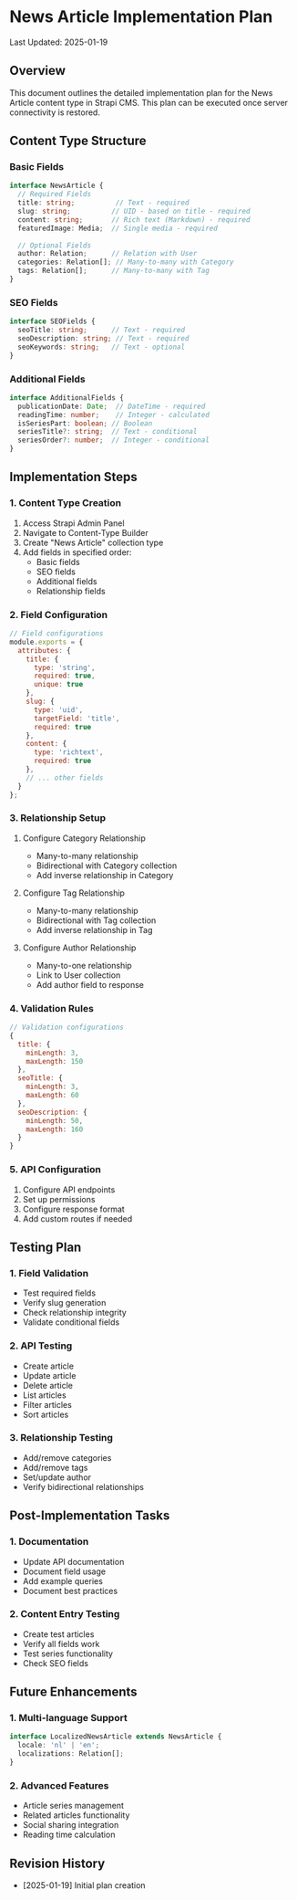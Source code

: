 # News Article Implementation Plan
Last Updated: 2025-01-19

## Overview
This document outlines the detailed implementation plan for the News Article content type in Strapi CMS. This plan can be executed once server connectivity is restored.

## Content Type Structure

### Basic Fields
```typescript
interface NewsArticle {
  // Required Fields
  title: string;          // Text - required
  slug: string;          // UID - based on title - required
  content: string;       // Rich text (Markdown) - required
  featuredImage: Media;  // Single media - required
  
  // Optional Fields
  author: Relation;      // Relation with User
  categories: Relation[]; // Many-to-many with Category
  tags: Relation[];      // Many-to-many with Tag
}
```

### SEO Fields
```typescript
interface SEOFields {
  seoTitle: string;      // Text - required
  seoDescription: string; // Text - required
  seoKeywords: string;   // Text - optional
}
```

### Additional Fields
```typescript
interface AdditionalFields {
  publicationDate: Date;  // DateTime - required
  readingTime: number;    // Integer - calculated
  isSeriesPart: boolean; // Boolean
  seriesTitle?: string;  // Text - conditional
  seriesOrder?: number;  // Integer - conditional
}
```

## Implementation Steps

### 1. Content Type Creation
1. Access Strapi Admin Panel
2. Navigate to Content-Type Builder
3. Create "News Article" collection type
4. Add fields in specified order:
   - Basic fields
   - SEO fields
   - Additional fields
   - Relationship fields

### 2. Field Configuration
```javascript
// Field configurations
module.exports = {
  attributes: {
    title: {
      type: 'string',
      required: true,
      unique: true
    },
    slug: {
      type: 'uid',
      targetField: 'title',
      required: true
    },
    content: {
      type: 'richtext',
      required: true
    },
    // ... other fields
  }
};
```

### 3. Relationship Setup
1. Configure Category Relationship
   - Many-to-many relationship
   - Bidirectional with Category collection
   - Add inverse relationship in Category

2. Configure Tag Relationship
   - Many-to-many relationship
   - Bidirectional with Tag collection
   - Add inverse relationship in Tag

3. Configure Author Relationship
   - Many-to-one relationship
   - Link to User collection
   - Add author field to response

### 4. Validation Rules
```javascript
// Validation configurations
{
  title: {
    minLength: 3,
    maxLength: 150
  },
  seoTitle: {
    minLength: 3,
    maxLength: 60
  },
  seoDescription: {
    minLength: 50,
    maxLength: 160
  }
}
```

### 5. API Configuration
1. Configure API endpoints
2. Set up permissions
3. Configure response format
4. Add custom routes if needed

## Testing Plan

### 1. Field Validation
- Test required fields
- Verify slug generation
- Check relationship integrity
- Validate conditional fields

### 2. API Testing
- Create article
- Update article
- Delete article
- List articles
- Filter articles
- Sort articles

### 3. Relationship Testing
- Add/remove categories
- Add/remove tags
- Set/update author
- Verify bidirectional relationships

## Post-Implementation Tasks

### 1. Documentation
- Update API documentation
- Document field usage
- Add example queries
- Document best practices

### 2. Content Entry Testing
- Create test articles
- Verify all fields work
- Test series functionality
- Check SEO fields

## Future Enhancements

### 1. Multi-language Support
```typescript
interface LocalizedNewsArticle extends NewsArticle {
  locale: 'nl' | 'en';
  localizations: Relation[];
}
```

### 2. Advanced Features
- Article series management
- Related articles functionality
- Social sharing integration
- Reading time calculation

## Revision History
- [2025-01-19] Initial plan creation
